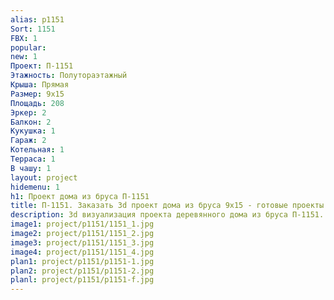 ```yaml
---
alias: p1151
Sort: 1151
FBX: 1
popular: 
new: 1
Проект: П-1151
Этажность: Полутораэтажный
Крыша: Прямая
Размер: 9х15
Площадь: 208
Эркер: 2
Балкон: 2
Кукушка: 1
Гараж: 2
Котельная: 1
Терраса: 1
В чашу: 1
layout: project
hidemenu: 1
h1: Проект дома из бруса П-1151
title: П-1151. Заказать 3d проект дома из бруса 9х15 - готовые проекты
description: 3d визуализация проекта деревянного дома из бруса П-1151. Площадь 208 м2, размер 9х15. Вы можете внести любые изменения в проект.
image1: project/p1151/1151_1.jpg
image2: project/p1151/1151_2.jpg
image3: project/p1151/1151_3.jpg
image4: project/p1151/1151_4.jpg
plan1: project/p1151/p1151-1.jpg
plan2: project/p1151/p1151-2.jpg
planl: project/p1151/p1151-f.jpg
---
```

